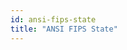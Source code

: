 ```yaml
---
id: ansi-fips-state
title: "ANSI FIPS State"
---
```


<!-- import { CSVDataTable } from '@site/src/components/CSVDataTable';




<CSVDataTable csvUrl="https://raw.githubusercontent.com/tuva-health/terminology/main/terminology/terminology__ansi_fips_state.csv" /> -->